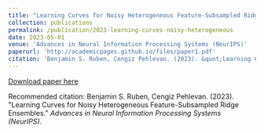 ```yaml
---
title: "Learning Curves for Noisy Heterogeneous Feature-Subsampled Ridge Ensembles"
collection: publications
permalink: /publication/2023-learning-curves-noisy-heterogeneous
date: 2023-05-01
venue: 'Advances in Neural Information Processing Systems (NeurIPS)'
paperurl: 'http://academicpages.github.io/files/paper1.pdf'
citation: 'Benjamin S. Ruben, Cengiz Pehlevan. (2023). &quot;Learning Curves for Noisy Heterogeneous Feature-Subsampled Ridge Ensembles.&quot; <i>Advances in Neural Information Processing Systems (NeurIPS)</i>.'
---
```


[Download paper here](https://proceedings.neurips.cc/paper_files/paper/2023/file/9c940ba3be5bc9020ec74279d6e37c8a-Paper-Conference.pdf)

Recommended citation: Benjamin S. Ruben, Cengiz Pehlevan. (2023). "Learning Curves for Noisy Heterogeneous Feature-Subsampled Ridge Ensembles." <i>Advances in Neural Information Processing Systems (NeurIPS)</i>.
